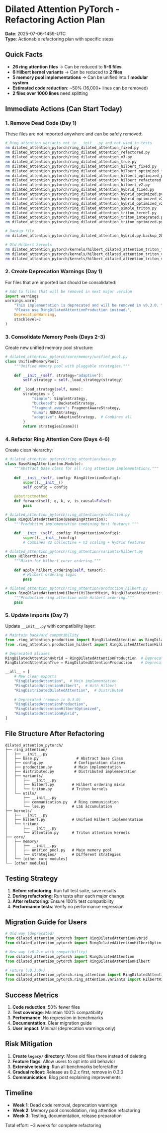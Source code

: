 # Dilated Attention PyTorch - Refactoring Action Plan

**Date**: 2025-07-06-1459-UTC  
**Type**: Actionable refactoring plan with specific steps

## Quick Facts

- **26 ring attention files** → Can be reduced to **5-6 files**
- **6 Hilbert kernel variants** → Can be reduced to **2 files**  
- **5 memory pool implementations** → Can be unified into **1 modular system**
- **Estimated code reduction**: ~50% (16,000+ lines can be removed)
- **2 files over 1000 lines** need splitting

## Immediate Actions (Can Start Today)

### 1. Remove Dead Code (Day 1)
These files are not imported anywhere and can be safely removed:

```bash
# Ring attention variants not in __init__.py and not used in tests
rm dilated_attention_pytorch/ring_dilated_attention_fixed.py
rm dilated_attention_pytorch/ring_dilated_attention_refactored.py
rm dilated_attention_pytorch/ring_dilated_attention_v3.py
rm dilated_attention_pytorch/ring_dilated_attention_true.py
rm dilated_attention_pytorch/ring_dilated_attention_hilbert_fixed.py
rm dilated_attention_pytorch/ring_dilated_attention_hilbert_optimized_fixed.py
rm dilated_attention_pytorch/ring_dilated_attention_hilbert_optimized_proper.py
rm dilated_attention_pytorch/ring_dilated_attention_hilbert_refactored.py
rm dilated_attention_pytorch/ring_dilated_attention_hilbert_v2.py
rm dilated_attention_pytorch/ring_dilated_attention_hybrid_fixed.py
rm dilated_attention_pytorch/ring_dilated_attention_hybrid_optimized.py
rm dilated_attention_pytorch/ring_dilated_attention_hybrid_optimized_v2.py
rm dilated_attention_pytorch/ring_dilated_attention_hybrid_optimized_v2_refactored.py
rm dilated_attention_pytorch/ring_dilated_attention_simple_triton.py
rm dilated_attention_pytorch/ring_dilated_attention_triton_kernel.py
rm dilated_attention_pytorch/ring_dilated_attention_triton_integrated.py
rm dilated_attention_pytorch/ring_dilated_attention_triton_optimized.py

# Backup file
rm dilated_attention_pytorch/ring_dilated_attention_hybrid.py.backup_20250702_064959

# Old Hilbert kernels
rm dilated_attention_pytorch/kernels/hilbert_dilated_attention_triton_fixed.py
rm dilated_attention_pytorch/kernels/hilbert_dilated_attention_triton_v2.py
rm dilated_attention_pytorch/kernels/hilbert_dilated_attention_triton_v3.py
```

### 2. Create Deprecation Warnings (Day 1)
For files that are imported but should be consolidated:

```python
# Add to files that will be removed in next major version
import warnings
warnings.warn(
    "This implementation is deprecated and will be removed in v0.3.0. "
    "Please use RingDilatedAttentionProduction instead.",
    DeprecationWarning,
    stacklevel=2
)
```

### 3. Consolidate Memory Pools (Days 2-3)

Create new unified memory pool structure:

```python
# dilated_attention_pytorch/core/memory/unified_pool.py
class UnifiedMemoryPool:
    """Unified memory pool with pluggable strategies."""
    
    def __init__(self, strategy="adaptive"):
        self.strategy = self._load_strategy(strategy)
    
    def _load_strategy(self, name):
        strategies = {
            "simple": SimpleStrategy,
            "bucketed": BucketedStrategy,
            "fragment_aware": FragmentAwareStrategy,
            "numa": NUMAStrategy,
            "adaptive": AdaptiveStrategy,  # Combines all
        }
        return strategies[name]()
```

### 4. Refactor Ring Attention Core (Days 4-6)

Create clean hierarchy:

```python
# dilated_attention_pytorch/ring_attention/base.py
class BaseRingAttention(nn.Module):
    """Abstract base class for all ring attention implementations."""
    
    def __init__(self, config: RingAttentionConfig):
        super().__init__()
        self.config = config
    
    @abstractmethod
    def forward(self, q, k, v, is_causal=False):
        pass

# dilated_attention_pytorch/ring_attention/production.py
class RingDilatedAttention(BaseRingAttention):
    """Production implementation combining best features."""
    
    def __init__(self, config: RingAttentionConfig):
        super().__init__(config)
        # Combines V2 collective + V3 scaling + Hybrid features

# dilated_attention_pytorch/ring_attention/variants/hilbert.py  
class HilbertMixin:
    """Mixin for Hilbert curve ordering."""
    
    def apply_hilbert_ordering(self, tensor):
        # Hilbert ordering logic
        pass

# dilated_attention_pytorch/ring_attention/production_hilbert.py
class RingDilatedAttentionHilbert(HilbertMixin, RingDilatedAttention):
    """Production ring attention with Hilbert ordering."""
    pass
```

### 5. Update Imports (Day 7)

Update `__init__.py` with compatibility layer:

```python
# Maintain backward compatibility
from .ring_attention.production import RingDilatedAttention as RingDilatedAttentionProduction
from .ring_attention.production_hilbert import RingDilatedAttentionHilbert as RingDilatedAttentionHilbertOptimized

# Deprecated aliases
RingDilatedAttentionHybrid = RingDilatedAttentionProduction  # Deprecated
RingDilatedAttentionTrue = RingDilatedAttentionProduction    # Deprecated

__all__ = [
    # New clean exports
    "RingDilatedAttention",  # Main implementation
    "RingDilatedAttentionHilbert",  # With Hilbert
    "RingDistributedDilatedAttention",  # Distributed
    
    # Deprecated (remove in 0.3.0)
    "RingDilatedAttentionProduction",
    "RingDilatedAttentionHilbertOptimized", 
    "RingDilatedAttentionHybrid",
]
```

## File Structure After Refactoring

```
dilated_attention_pytorch/
├── ring_attention/
│   ├── __init__.py
│   ├── base.py                 # Abstract base class
│   ├── config.py              # Configuration classes
│   ├── production.py          # Main implementation
│   ├── distributed.py         # Distributed implementation
│   ├── variants/
│   │   ├── __init__.py
│   │   ├── hilbert.py        # Hilbert ordering mixin
│   │   └── triton.py         # Triton kernels
│   └── utils/
│       ├── __init__.py
│       ├── communication.py   # Ring communication
│       └── lse.py            # LSE accumulation
├── kernels/
│   ├── __init__.py
│   ├── hilbert.py            # Unified Hilbert implementation
│   └── triton/
│       ├── __init__.py
│       └── attention.py      # Triton attention kernels
├── core/
│   ├── memory/
│   │   ├── __init__.py
│   │   ├── unified_pool.py   # Main memory pool
│   │   └── strategies/       # Different strategies
│   └── [other core modules]
└── [other modules]
```

## Testing Strategy

1. **Before refactoring**: Run full test suite, save results
2. **During refactoring**: Run tests after each major change
3. **After refactoring**: Ensure 100% test compatibility
4. **Performance tests**: Verify no performance regression

## Migration Guide for Users

```python
# Old way (deprecated)
from dilated_attention_pytorch import RingDilatedAttentionHybrid
from dilated_attention_pytorch import RingDilatedAttentionHilbertOptimized

# New way (v0.2.x with compatibility)
from dilated_attention_pytorch import RingDilatedAttention
from dilated_attention_pytorch import RingDilatedAttentionHilbert

# Future (v0.3.0+)
from dilated_attention_pytorch.ring_attention import RingDilatedAttention
from dilated_attention_pytorch.ring_attention.variants import HilbertRingAttention
```

## Success Metrics

1. **Code reduction**: 50% fewer files
2. **Test coverage**: Maintain 100% compatibility
3. **Performance**: No regression in benchmarks
4. **Documentation**: Clear migration guide
5. **User impact**: Minimal (deprecation warnings only)

## Risk Mitigation

1. **Create `legacy/` directory**: Move old files there instead of deleting
2. **Feature flags**: Allow users to opt into old behavior
3. **Extensive testing**: Run all benchmarks before/after
4. **Gradual rollout**: Release as 0.2.x first, remove in 0.3.0
5. **Communication**: Blog post explaining improvements

## Timeline

- **Week 1**: Dead code removal, deprecation warnings
- **Week 2**: Memory pool consolidation, ring attention refactoring  
- **Week 3**: Testing, documentation, release preparation

Total effort: ~3 weeks for complete refactoring